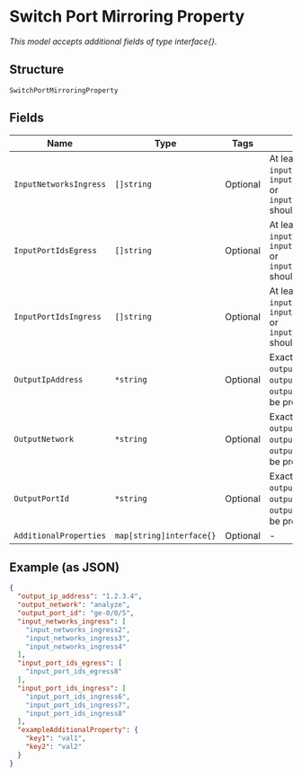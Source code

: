 
# Switch Port Mirroring Property

*This model accepts additional fields of type interface{}.*

## Structure

`SwitchPortMirroringProperty`

## Fields

| Name | Type | Tags | Description |
|  --- | --- | --- | --- |
| `InputNetworksIngress` | `[]string` | Optional | At least one of the `input_port_ids_ingress`, `input_port_ids_egress` or `input_networks_ingress ` should be specified |
| `InputPortIdsEgress` | `[]string` | Optional | At least one of the `input_port_ids_ingress`, `input_port_ids_egress` or `input_networks_ingress ` should be specified |
| `InputPortIdsIngress` | `[]string` | Optional | At least one of the `input_port_ids_ingress`, `input_port_ids_egress` or `input_networks_ingress ` should be specified |
| `OutputIpAddress` | `*string` | Optional | Exactly one of the `output_ip_address`, `output_port_id` or `output_network` should be provided |
| `OutputNetwork` | `*string` | Optional | Exactly one of the `output_ip_address`, `output_port_id` or `output_network` should be provided |
| `OutputPortId` | `*string` | Optional | Exactly one of the `output_ip_address`, `output_port_id` or `output_network` should be provided |
| `AdditionalProperties` | `map[string]interface{}` | Optional | - |

## Example (as JSON)

```json
{
  "output_ip_address": "1.2.3.4",
  "output_network": "analyze",
  "output_port_id": "ge-0/0/5",
  "input_networks_ingress": [
    "input_networks_ingress2",
    "input_networks_ingress3",
    "input_networks_ingress4"
  ],
  "input_port_ids_egress": [
    "input_port_ids_egress8"
  ],
  "input_port_ids_ingress": [
    "input_port_ids_ingress6",
    "input_port_ids_ingress7",
    "input_port_ids_ingress8"
  ],
  "exampleAdditionalProperty": {
    "key1": "val1",
    "key2": "val2"
  }
}
```

